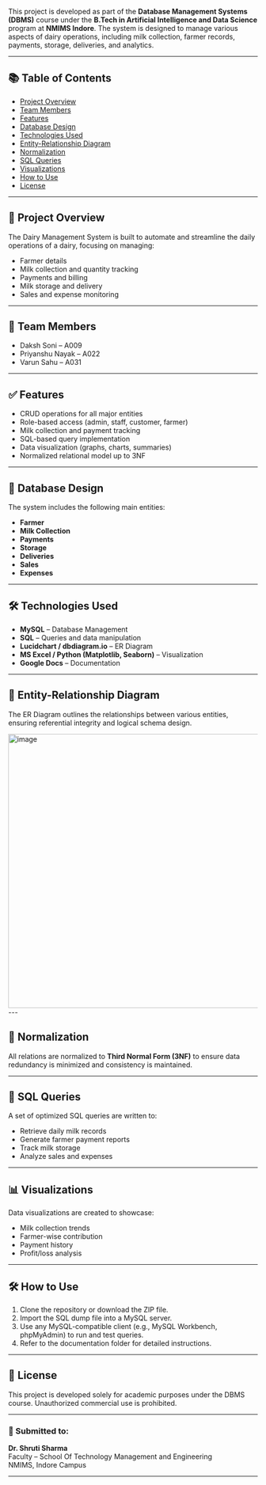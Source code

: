 
This project is developed as part of the **Database Management Systems (DBMS)** course under the **B.Tech in Artificial Intelligence and Data Science** program at **NMIMS Indore**. The system is designed to manage various aspects of dairy operations, including milk collection, farmer records, payments, storage, deliveries, and analytics.

---

## 📚 Table of Contents

- [Project Overview](#project-overview)
- [Team Members](#team-members)
- [Features](#features)
- [Database Design](#database-design)
- [Technologies Used](#technologies-used)
- [Entity-Relationship Diagram](#entity-relationship-diagram)
- [Normalization](#normalization)
- [SQL Queries](#sql-queries)
- [Visualizations](#visualizations)
- [How to Use](#how-to-use)
- [License](#license)

---

## 🧠 Project Overview

The Dairy Management System is built to automate and streamline the daily operations of a dairy, focusing on managing:

- Farmer details
- Milk collection and quantity tracking
- Payments and billing
- Milk storage and delivery
- Sales and expense monitoring

---

## 👥 Team Members

- Daksh Soni – A009  
- Priyanshu Nayak – A022  
- Varun Sahu – A031  

---

## ✅ Features

- CRUD operations for all major entities
- Role-based access (admin, staff, customer, farmer)
- Milk collection and payment tracking
- SQL-based query implementation
- Data visualization (graphs, charts, summaries)
- Normalized relational model up to 3NF

---

## 🧱 Database Design

The system includes the following main entities:

- **Farmer**
- **Milk Collection**
- **Payments**
- **Storage**
- **Deliveries**
- **Sales**
- **Expenses**

---

## 🛠️ Technologies Used

- **MySQL** – Database Management  
- **SQL** – Queries and data manipulation  
- **Lucidchart / dbdiagram.io** – ER Diagram  
- **MS Excel / Python (Matplotlib, Seaborn)** – Visualization  
- **Google Docs** – Documentation  

---

## 🔗 Entity-Relationship Diagram

The ER Diagram outlines the relationships between various entities, ensuring referential integrity and logical schema design.

<img width="554" alt="image" src="https://github.com/user-attachments/assets/e27ca419-ea98-4c0a-aba3-79b12c607e59" />
---

## 🧹 Normalization

All relations are normalized to **Third Normal Form (3NF)** to ensure data redundancy is minimized and consistency is maintained.

---

## 🧾 SQL Queries

A set of optimized SQL queries are written to:

- Retrieve daily milk records
- Generate farmer payment reports
- Track milk storage
- Analyze sales and expenses

---

## 📊 Visualizations

Data visualizations are created to showcase:

- Milk collection trends
- Farmer-wise contribution
- Payment history
- Profit/loss analysis

---

## 🛠️ How to Use

1. Clone the repository or download the ZIP file.
2. Import the SQL dump file into a MySQL server.
3. Use any MySQL-compatible client (e.g., MySQL Workbench, phpMyAdmin) to run and test queries.
4. Refer to the documentation folder for detailed instructions.

---

## 📄 License

This project is developed solely for academic purposes under the DBMS course. Unauthorized commercial use is prohibited.

---

### 📌 Submitted to:

**Dr. Shruti Sharma**  
Faculty – School Of Technology Management and Engineering  
NMIMS, Indore Campus

---

